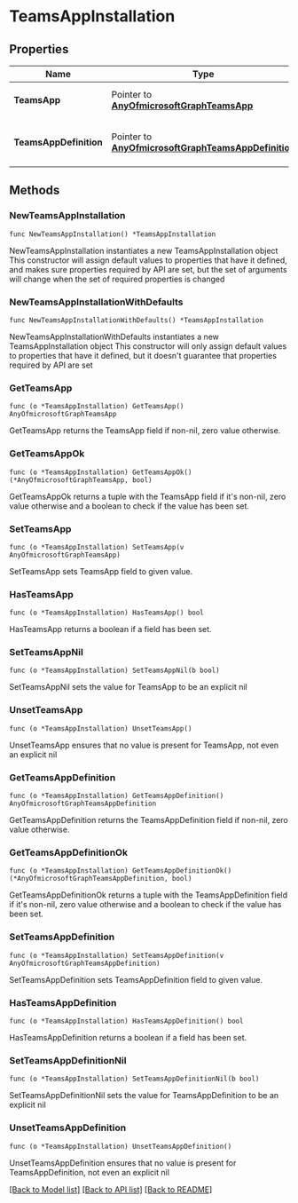 # TeamsAppInstallation

## Properties

Name | Type | Description | Notes
------------ | ------------- | ------------- | -------------
**TeamsApp** | Pointer to [**AnyOfmicrosoftGraphTeamsApp**](anyOf&lt;microsoft.graph.teamsApp&gt;.md) | The app that is installed. | [optional] 
**TeamsAppDefinition** | Pointer to [**AnyOfmicrosoftGraphTeamsAppDefinition**](anyOf&lt;microsoft.graph.teamsAppDefinition&gt;.md) | The details of this version of the app. | [optional] 

## Methods

### NewTeamsAppInstallation

`func NewTeamsAppInstallation() *TeamsAppInstallation`

NewTeamsAppInstallation instantiates a new TeamsAppInstallation object
This constructor will assign default values to properties that have it defined,
and makes sure properties required by API are set, but the set of arguments
will change when the set of required properties is changed

### NewTeamsAppInstallationWithDefaults

`func NewTeamsAppInstallationWithDefaults() *TeamsAppInstallation`

NewTeamsAppInstallationWithDefaults instantiates a new TeamsAppInstallation object
This constructor will only assign default values to properties that have it defined,
but it doesn't guarantee that properties required by API are set

### GetTeamsApp

`func (o *TeamsAppInstallation) GetTeamsApp() AnyOfmicrosoftGraphTeamsApp`

GetTeamsApp returns the TeamsApp field if non-nil, zero value otherwise.

### GetTeamsAppOk

`func (o *TeamsAppInstallation) GetTeamsAppOk() (*AnyOfmicrosoftGraphTeamsApp, bool)`

GetTeamsAppOk returns a tuple with the TeamsApp field if it's non-nil, zero value otherwise
and a boolean to check if the value has been set.

### SetTeamsApp

`func (o *TeamsAppInstallation) SetTeamsApp(v AnyOfmicrosoftGraphTeamsApp)`

SetTeamsApp sets TeamsApp field to given value.

### HasTeamsApp

`func (o *TeamsAppInstallation) HasTeamsApp() bool`

HasTeamsApp returns a boolean if a field has been set.

### SetTeamsAppNil

`func (o *TeamsAppInstallation) SetTeamsAppNil(b bool)`

 SetTeamsAppNil sets the value for TeamsApp to be an explicit nil

### UnsetTeamsApp
`func (o *TeamsAppInstallation) UnsetTeamsApp()`

UnsetTeamsApp ensures that no value is present for TeamsApp, not even an explicit nil
### GetTeamsAppDefinition

`func (o *TeamsAppInstallation) GetTeamsAppDefinition() AnyOfmicrosoftGraphTeamsAppDefinition`

GetTeamsAppDefinition returns the TeamsAppDefinition field if non-nil, zero value otherwise.

### GetTeamsAppDefinitionOk

`func (o *TeamsAppInstallation) GetTeamsAppDefinitionOk() (*AnyOfmicrosoftGraphTeamsAppDefinition, bool)`

GetTeamsAppDefinitionOk returns a tuple with the TeamsAppDefinition field if it's non-nil, zero value otherwise
and a boolean to check if the value has been set.

### SetTeamsAppDefinition

`func (o *TeamsAppInstallation) SetTeamsAppDefinition(v AnyOfmicrosoftGraphTeamsAppDefinition)`

SetTeamsAppDefinition sets TeamsAppDefinition field to given value.

### HasTeamsAppDefinition

`func (o *TeamsAppInstallation) HasTeamsAppDefinition() bool`

HasTeamsAppDefinition returns a boolean if a field has been set.

### SetTeamsAppDefinitionNil

`func (o *TeamsAppInstallation) SetTeamsAppDefinitionNil(b bool)`

 SetTeamsAppDefinitionNil sets the value for TeamsAppDefinition to be an explicit nil

### UnsetTeamsAppDefinition
`func (o *TeamsAppInstallation) UnsetTeamsAppDefinition()`

UnsetTeamsAppDefinition ensures that no value is present for TeamsAppDefinition, not even an explicit nil

[[Back to Model list]](../README.md#documentation-for-models) [[Back to API list]](../README.md#documentation-for-api-endpoints) [[Back to README]](../README.md)


